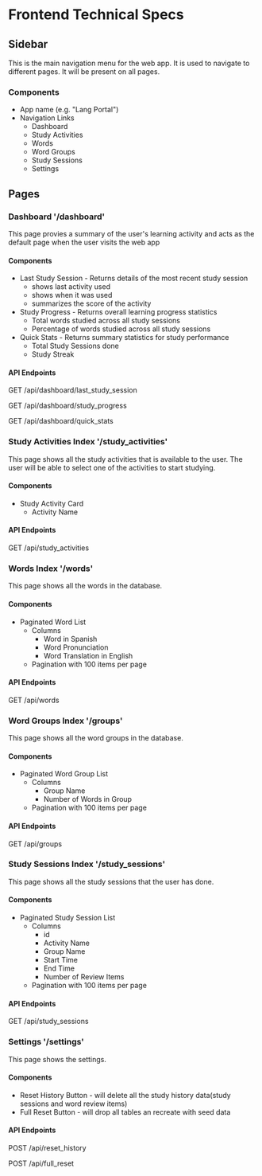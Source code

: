 # Frontend Technical Specs

## Sidebar
This is the main navigation menu for the web app. It is used to navigate to different pages. It will be present on all pages.

### Components
- App name (e.g. "Lang Portal")
- Navigation Links
    - Dashboard
    - Study Activities
    - Words
    - Word Groups
    - Study Sessions
    - Settings


## Pages

### Dashboard '/dashboard'
This page provies a summary of the user's learning activity and acts as the default page when the user visits the web app

#### Components
- Last Study Session - Returns details of the most recent study session
    - shows last activity used
    - shows when it was used
    - summarizes the score of the activity
- Study Progress - Returns overall learning progress statistics
    - Total words studied across all study sessions
    - Percentage of words studied across all study sessions
- Quick Stats - Returns summary statistics for study performance
    - Total Study Sessions done
    - Study Streak 

#### API Endpoints
GET /api/dashboard/last_study_session
       
GET /api/dashboard/study_progress
    
GET /api/dashboard/quick_stats


### Study Activities Index '/study_activities'
This page shows all the study activities that is available to the user. The user will be able to select one of the activities to start studying.

#### Components
- Study Activity Card
    - Activity Name

#### API Endpoints
GET /api/study_activities


### Words Index '/words'
This page shows all the words in the database.

#### Components
- Paginated Word List
    - Columns
        - Word in Spanish
        - Word Pronunciation
        - Word Translation in English   
    - Pagination with 100 items per page

#### API Endpoints
GET /api/words


### Word Groups Index '/groups'
This page shows all the word groups in the database.

#### Components
- Paginated Word Group List
    - Columns
        - Group Name
        - Number of Words in Group
    - Pagination with 100 items per page

#### API Endpoints
GET /api/groups


### Study Sessions Index '/study_sessions'
This page shows all the study sessions that the user has done.

#### Components
- Paginated Study Session List
    - Columns
        - id
        - Activity Name
        - Group Name
        - Start Time
        - End Time
        - Number of Review Items
    - Pagination with 100 items per page

#### API Endpoints
GET /api/study_sessions

### Settings '/settings'
This page shows the settings.

#### Components
- Reset History Button - will delete all the study history data(study sessions and word review items)
- Full Reset Button - will drop all tables an recreate with seed data

#### API Endpoints
POST /api/reset_history

POST /api/full_reset






